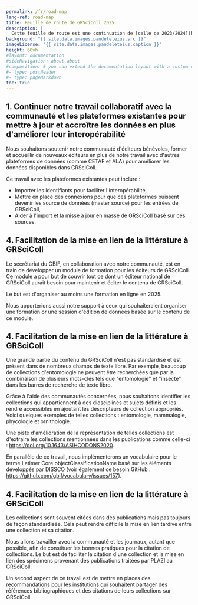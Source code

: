 ```yaml
---
permalink: /fr/road-map
lang-ref: road-map
title: Feuille de route de GRSciColl 2025
description: |
  Cette feuille de route est une continuation de [celle de 2023/2024](https://github.com/gbif/registry/blob/dev/roadmap-grscicoll-2023-2024.md).
background: "{{ site.data.images.pandeleteius.src }}"
imageLicense: "{{ site.data.images.pandeleteius.caption }}"
height: 60vh
#layout: documentation
#sideNavigation: about.about
#composition: # you can extend the documentation layout with a custom composition
#- type: postHeader
#- type: pageMarkdown
toc: true
---
```


## 1.   Continuer notre travail collaboratif avec la communauté et les plateformes existantes pour mettre à jour et accroître les données en plus d'améliorer leur interopérabilité

Nous souhaitons soutenir notre communauté d'éditeurs bénévoles, former et accueillir de nouveaux éditeurs en plus de notre travail avec d'autres plateformes de données (comme CETAF et ALA) pour améliorer les données disponibles dans GRSciColl.

Ce travail avec les plateformes existantes peut inclure :
- Importer les identifiants pour faciliter l'interopérabilité,
- Mettre en place des connexions pour que ces plateformes puissent devenir les source de données (master source) pour les entrées de GRSciColl,
- Aider à l'import et la misse à jour en masse de GRSciColl basé sur ces sources.

## 4.   Facilitation de la mise en lien de la littérature à GRSciColl

Le secrétariat du GBIF, en collaboration avec notre communauté, est en train de développer un module de formation pour les éditeurs de GRSciColl. Ce module a pour but de couvrir tout ce dont un éditeur national de GRSciColl aurait besoin pour maintenir et éditer le contenu de GRSciColl.

Le but est d'organiser au moins une formation en ligne en 2025.

Nous apporterions aussi notre support à ceux qui souhaiteraient organiser une formation or une session d'édition de données basée sur le contenu de ce module.

## 4.   Facilitation de la mise en lien de la littérature à GRSciColl

Une grande partie du contenu du GRSciColl n'est pas standardisé et est présent dans de nombreux champs de texte libre. Par exemple, beaucoup de collections d'entomologie ne peuvent être recherchées que par la combinaison de plusieurs mots-clés tels que "entomologie" et "insecte" dans les barres de recherche de texte libre.

Grâce à l'aide des communautés concernées, nous souhaitons identifier les collections qui appartiennent à des didsciplines et sujets définis et les rendre accessibles en ajoutant les descripteurs de collection appropriés. Voici quelques exemples de telles collections : entomologie, mammalogie, phycologie et ornithologie.

Une piste d'amélioration de la représentation de telles collections est d'extraire les collections mentionnées dans les publications comme celle-ci : https://doi.org/10.1643/ASIHCODONS2020.

En parallèle de ce travail, nous implémenterons un vocabulaire pour le terme Latimer Core objectClassificationName basé sur les éléments développés par DISSCO (voir également ce besoin GitHub : https://github.com/gbif/vocabulary/issues/157).

## 4.   Facilitation de la mise en lien de la littérature à GRSciColl

Les collections sont souvent citées dans des publications mais pas toujours de façon standardisée. Cela peut rendre difficile la mise en lien tardive entre une collection et sa citation.

Nous allons travailler avec la communauté et les journaux, autant que possible, afin de constituer les bonnes pratiques pour la citation de collections. Le but est de faciliter la citation d'une collection et la mise en lien des spécimens provenant des publications traitées par PLAZI au GRSciColl.

Un second aspect de ce travail est de mettre en places des recommandations pour les institutions qui souhaitent partager des références bibliographiques et des citations de leurs collections sur GRSciColl.

